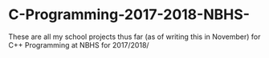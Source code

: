 # C-Programming-2017-2018-NBHS-
These are all my school projects thus far (as of writing this in November) for C++ Programming at NBHS for 2017/2018/
